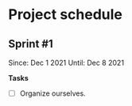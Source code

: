 # Project schedule

## Sprint #1

Since: Dec 1 2021
Until: Dec 8 2021

**Tasks**
  - [ ] Organize ourselves.
